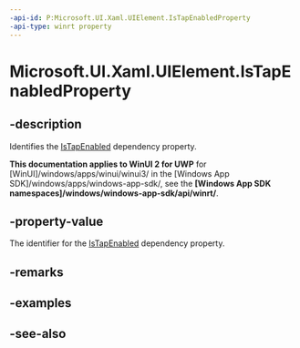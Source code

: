 ```yaml
---
-api-id: P:Microsoft.UI.Xaml.UIElement.IsTapEnabledProperty
-api-type: winrt property
---
```


<!-- Property syntax
public Windows.UI.Xaml.DependencyProperty IsTapEnabledProperty { get; }
-->

# Microsoft.UI.Xaml.UIElement.IsTapEnabledProperty

## -description
Identifies the [IsTapEnabled](uielement_istapenabled.md) dependency property.

**This documentation applies to WinUI 2 for UWP** for [WinUI]/windows/apps/winui/winui3/ in the [Windows App SDK]/windows/apps/windows-app-sdk/, see the **[Windows App SDK namespaces]/windows/windows-app-sdk/api/winrt/**.

## -property-value
The identifier for the [IsTapEnabled](uielement_istapenabled.md) dependency property.

## -remarks

## -examples

## -see-also
